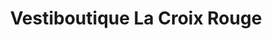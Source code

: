 ---
title: "Vestiboutique La Croix Rouge"
url: /mont-de-marsan/vestiboutique-la-croix-rouge/
shop: vêtements
---